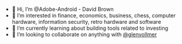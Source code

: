- 👋 Hi, I’m @Adobe-Android - David Brown 
- 👀 I’m interested in finance, economics, business, chess, computer hardware, information security, retro hardware and software
- 🌱 I’m currently learning about building tools related to investing
- 🙌 I’m looking to collaborate on anything with [@glenvollmer](https://github.com/glenvollmer)
